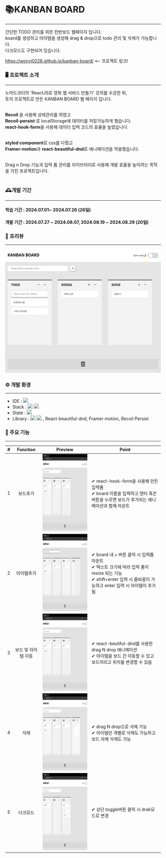 # 📚KANBAN BOARD
-------------
간단한 TODO 관리를 위한 칸반보드 웹페이지 입니다. <br>
board를 생성하고 아이템을 생성해 drag & drop으로 todo 관리 및 삭제가 가능합니다. <br>
다크모드도 구현되어 있습니다.

https://wonyj0228.github.io/kanban-board/ <-- 프로젝트 링크!


### 🖥️ 프로젝트 소개
-------------

노마드코더의 'ReactJS로 영화 웹 서비스 만들기' 강의를 수강한 뒤, <br>
토이 프로젝트로 만든 KANBAN BOARD 웹 페이지 입니다. <br><br>


**Recoil** 을 사용해 상태관리를 하였고 <br>
**Recoil-persist** 로 localStorage에 데이터를 저장가능하게 했습니다. <br>
**react-hook-form**을 사용해 데이터 입력 코드의 효율을 높였습니다.<br><br>

**styled component**로 css를 다뤘고<br>
**Framer-motion**과 **react-beautiful-dnd**로 애니메이션을 적용했습니다. <br><br>

Drag n Drop 기능과 입력 폼 관리를 라이브러리로 사용해 개발 효율을 높이려는 목적을 가진 프로젝트입니다. <br><br>

### 🕰️개발 기간
-------------
#### 학습 기간 : 2024.07.01~ 2024.07.26 (26일)
#### 개발 기간 : 2024.07.27 ~ 2024.08.07, 2024.08.19 ~ 2024.08.29 (20일)


### 🎪 프리뷰
-------------
<img src="img/preview.jpg" width="550" height="400">


### ⚙️ 개발 환경
-------------
- IDE : <img src="https://img.shields.io/badge/VisualStudioCode-007ACC?style=flat-square&logo=visualstudiocode&logoColor=white"/>
- Stack : <img src="https://img.shields.io/badge/React-61DAFB?style=flat-square&logo=react&logoColor=black"/> <img src="https://img.shields.io/badge/Typescript-3178C6?style=flat-square&logo=typescript&logoColor=black"/> 
- State : <img src="https://img.shields.io/badge/Recoil-3578E5?style=flat-square&logo=recoil&logoColor=black"/>
- Library : <img src="https://img.shields.io/badge/Styled Components-DB7093?style=flat-square&logo=styledcomponents&logoColor=black"/> <img src="https://img.shields.io/badge/React Hook Form-EC5990?style=flat-square&logo=reacthookform&logoColor=black"/> , React-beautiful-dnd, Framer motion, Recoil Persist 



### 📌 주요 기능
-------------
| # | Function | Preview | Point |
|:---:|:----------:|:---------:|-------|
| 1 | 보드추가         | <img src="img/addBoard.gif" width="350" height="250">     |  ✔ react-hook-form을 사용해 만든 입력폼 <br> ✔ board 이름을 입력하고 엔터 혹은 버튼을 누르면 보드가 추가되는 애니메이션과 함께 마운트   |
| 2 | 아이템추가      |  <img src="img/addItem.gif" width="350" height="250">     |  ✔ board 내 + 버튼 클릭 시 입력폼 마운트  <br> ✔ 텍스트 크기에 따라 입력 폼이 resize 되는 기능 <br> ✔ shift+enter 입력 시 줄바꿈이 가능하고 enter 입력 시 아이템이 추가됨   |
| 3 | 보드 및 아이템 이동         |  <img src="img/dragNdrop.gif" width="350" height="250">       | ✔ react-beutiful-dnd를 사용한 drag N drop 애니메이션 <br> ✔ 아이템을 보드 간 이동할 수 있고 보드끼리고 위치를 변경할 수 있음 |
| 4 | 삭제        |  <img src="img/delete.gif" width="350" height="250">       | ✔ drag N drop으로 삭제 가능 <br> ✔ 아이템만 개별로 삭제도 가능하고 보드 자체 삭제도 가능 |
| 5 | 다크모드         |  <img src="img/darkmode.gif" width="350" height="250">       | ✔ 상단 toggle버튼 클릭 시 drak모드로 변경 |


